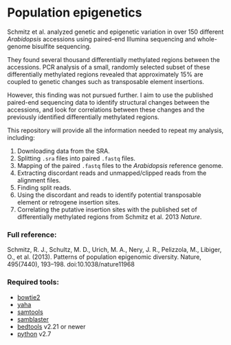 Population epigenetics
======================

Schmitz et al. analyzed genetic and epigenetic variation in over 150 different *Arabidopsis* accessions using paired-end Illumina sequencing and whole-genome bisulfite sequencing.  

They found several thousand differentially methylated regions between the accessions. PCR analysis of a small, randomly selected subset of these differentially methylated regions revealed that approximately 15% are coupled to genetic changes such as transposable element insertions.

However, this finding was not pursued further. I aim to use the published paired-end sequencing data to identify structural changes between the accessions, and look for correlations between these changes and the previously identified differentially methylated regions.

This repository will provide all the information needed to repeat my analysis, including:  
1. Downloading data from the SRA.  
2. Splitting `.sra` files into paired `.fastq` files.  
3. Mapping of the paired `.fastq` files to the *Arabidopsis* reference genome.  
4. Extracting discordant reads and unmapped/clipped reads from the alignment files.  
5. Finding split reads.  
6. Using the discordant and reads to identify potential transposable element or retrogene insertion sites.  
7. Correlating the putative insertion sites with the published set of differentially methylated regions from Schmitz et al. 2013 *Nature*.  

### Full reference:  
Schmitz, R. J., Schultz, M. D., Urich, M. A., Nery, J. R., Pelizzola, M., Libiger, O., et al. (2013). Patterns of population epigenomic diversity. Nature, 495(7440), 193–198. doi:10.1038/nature11968


### Required tools:
* [bowtie2](http://bowtie-bio.sourceforge.net/bowtie2/index.shtml)
* [yaha](http://faculty.virginia.edu/irahall/yaha/)
* [samtools](http://samtools.sourceforge.net)
* [samblaster](https://github.com/GregoryFaust/samblaster)
* [bedtools](http://bedtools.readthedocs.org/en/latest/) v2.21 or newer
* [python](https://www.python.org) v2.7
